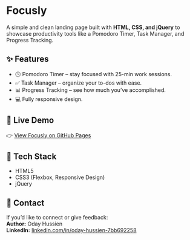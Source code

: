 # Focusly

A simple and clean landing page built with **HTML, CSS, and jQuery** to showcase productivity tools like a Pomodoro Timer, Task Manager, and Progress Tracking.

## ✨ Features
- 🕒 Pomodoro Timer – stay focused with 25-min work sessions.  
- ✅ Task Manager – organize your to-dos with ease.  
- 📊 Progress Tracking – see how much you’ve accomplished.  
- 💻 Fully responsive design.  

## 🚀 Live Demo
👉 [View Focusly on GitHub Pages](https://oday94hussien-ops.github.io/focusly)

## 📂 Tech Stack
- HTML5  
- CSS3 (Flexbox, Responsive Design)  
- jQuery  

## 📧 Contact
If you’d like to connect or give feedback:  
**Author:** Oday Hussien  
**LinkedIn:** [linkedin.com/in/oday-hussien-7bb692258](linkedin.com/in/oday-hussien-7bb692258)
